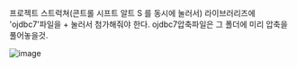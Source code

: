 프로젝트 스트럭쳐(콘트롤 시프트 알트 S 를 동시에 눌러서)
라이브러리즈에 'ojdbc7'파일을 + 눌러서 첨가해줘야 한다.
ojdbc7압축파일은 그 폴더에 미리 압축을 풀어놓을것.

![image](https://github.com/Meegu80/Homework_Oracle/assets/79518297/20ee4aaf-d064-4010-9211-144686039a15)
